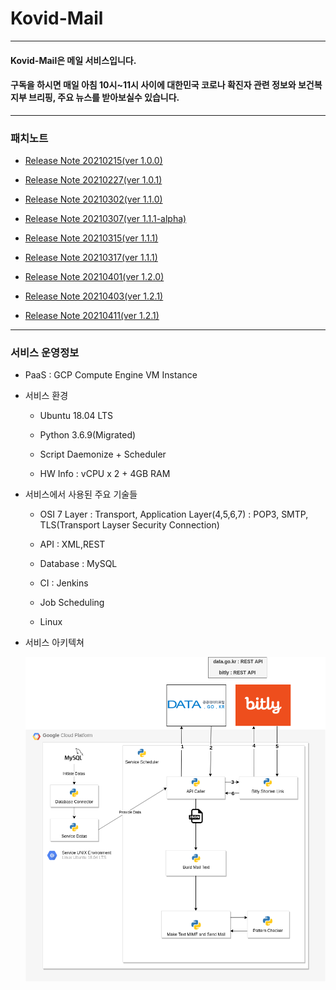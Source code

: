 Kovid-Mail
===
***

#### Kovid-Mail은 메일 서비스입니다.

#### 구독을 하시면 매일 아침 10시~11시 사이에 대한민국 코로나 확진자 관련 정보와 보건복지부 브리핑, 주요 뉴스를 받아보실수 있습니다.

***

### 패치노트

- [Release Note 20210215(ver 1.0.0)]()

- [Release Note 20210227(ver 1.0.1)]()

- [Release Note 20210302(ver 1.1.0)]()

- [Release Note 20210307(ver 1.1.1-alpha)]()

- [Release Note 20210315(ver 1.1.1)]()

- [Release Note 20210317(ver 1.1.1)]()

- [Release Note 20210401(ver 1.2.0)]()

- [Release Note 20210403(ver 1.2.1)]()

- [Release Note 20210411(ver 1.2.1)]()

***

### 서비스 운영정보

- PaaS : GCP Compute Engine VM Instance

- 서비스 환경

  - Ubuntu 18.04 LTS

  - Python 3.6.9(Migrated)

  - Script Daemonize + Scheduler

  - HW Info : vCPU x 2 + 4GB RAM

- 서비스에서 사용된 주요 기술들

  - OSI 7 Layer : Transport, Application Layer(4,5,6,7) : POP3, SMTP, TLS(Transport Layser Security Connection)

  - API : XML,REST

  - Database : MySQL

  - CI : Jenkins

  - Job Scheduling

  - Linux

- 서비스 아키텍쳐

  ![](img/13.png)
